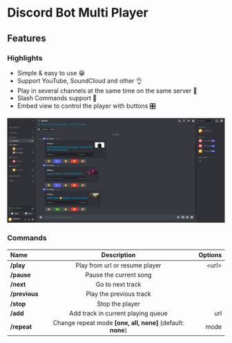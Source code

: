 # Discord Bot Multi Player

## Features

### Highlights

- Simple & easy to use 😁
- Support YouTube, SoundCloud and other 👌
- Play in several channels at the same time on the same server 🎵
- Slash Commands support 🤖
- Embed view to control the player with buttons 🎛️

![screen](./docs/screenshot.png)

### Commands

| Name          |                         Description                         | Options |
|:--------------|:-----------------------------------------------------------:|--------:|
| **/play**     |               Play from url or resume player                |  \<url> |
| **/pause**    |                   Pause the current song                    |         |
| **/next**     |                      Go to next track                       |         |
| **/previous** |                   Play the previous track                   |         |
| **/stop**     |                       Stop the player                       |         |
| **/add**      |             Add track in current playing queue              |     url |
| **/repeat**   | Change repeat mode **[one, all, none]** (default: **none**) |    mode |
